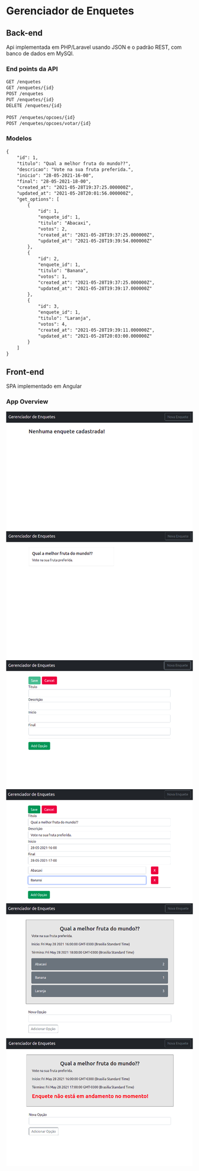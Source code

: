 # Gerenciador de Enquetes

## Back-end

Api implementada em PHP/Laravel usando JSON e o padrão REST, com banco de dados em MySQl.

### End points da API

```
GET /enquetes
GET /enquetes/{id}
POST /enquetes
PUT /enquetes/{id}
DELETE /enquetes/{id}

POST /enquetes/opcoes/{id}
POST /enquetes/opcoes/votar/{id}
```

### Modelos

```
{
    "id": 1,
    "titulo": "Qual a melhor fruta do mundo??",
    "descricao": "Vote na sua fruta preferida.",
    "inicio": "28-05-2021-16-00",
    "final": "28-05-2021-18-00",
    "created_at": "2021-05-28T19:37:25.000000Z",
    "updated_at": "2021-05-28T20:01:56.000000Z",
    "get_options": [
        {
            "id": 1,
            "enquete_id": 1,
            "titulo": "Abacaxi",
            "votos": 2,
            "created_at": "2021-05-28T19:37:25.000000Z",
            "updated_at": "2021-05-28T19:39:54.000000Z"
        },
        {
            "id": 2,
            "enquete_id": 1,
            "titulo": "Banana",
            "votos": 1,
            "created_at": "2021-05-28T19:37:25.000000Z",
            "updated_at": "2021-05-28T19:39:17.000000Z"
        },
        {
            "id": 3,
            "enquete_id": 1,
            "titulo": "Laranja",
            "votos": 4,
            "created_at": "2021-05-28T19:39:11.000000Z",
            "updated_at": "2021-05-28T20:03:00.000000Z"
        }
    ]
}
```

## Front-end

SPA implementado em Angular

### App Overview

![home1](images/home1.png)
![home2](images/home2.png)
![adicionar1](images/adicionar.png)
![adicionar2](images/adicionar2.png)
![enquete1](images/enquete1.png)
![enquete2](images/enquete2.png)


